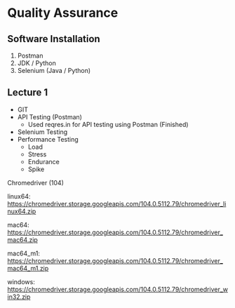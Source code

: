 # Quality Assurance

## Software Installation
1. Postman
2. JDK / Python
3. Selenium (Java / Python)

## Lecture 1
- GIT
- API Testing (Postman)
  - Used reqres.in for API testing using Postman (Finished)
- Selenium Testing
- Performance Testing
  - Load
  - Stress
  - Endurance
  - Spike

Chromedriver (104)

linux64: https://chromedriver.storage.googleapis.com/104.0.5112.79/chromedriver_linux64.zip

mac64: https://chromedriver.storage.googleapis.com/104.0.5112.79/chromedriver_mac64.zip

mac64_m1: https://chromedriver.storage.googleapis.com/104.0.5112.79/chromedriver_mac64_m1.zip

windows: https://chromedriver.storage.googleapis.com/104.0.5112.79/chromedriver_win32.zip
